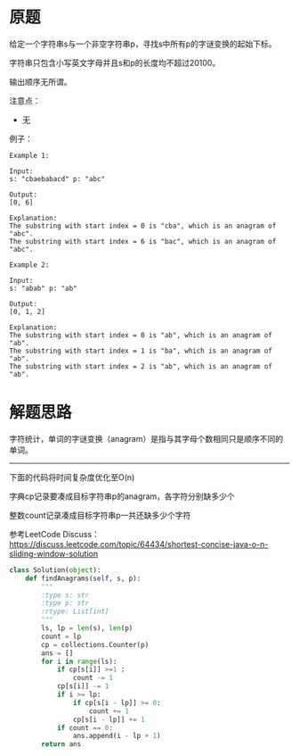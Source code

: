 # 原题
给定一个字符串s与一个非空字符串p，寻找s中所有p的字谜变换的起始下标。

字符串只包含小写英文字母并且s和p的长度均不超过20100。

输出顺序无所谓。

注意点：

  - 无

例子：

```
Example 1:

Input:
s: "cbaebabacd" p: "abc"

Output:
[0, 6]

Explanation:
The substring with start index = 0 is "cba", which is an anagram of "abc".
The substring with start index = 6 is "bac", which is an anagram of "abc".

Example 2:

Input:
s: "abab" p: "ab"

Output:
[0, 1, 2]

Explanation:
The substring with start index = 0 is "ab", which is an anagram of "ab".
The substring with start index = 1 is "ba", which is an anagram of "ab".
The substring with start index = 2 is "ab", which is an anagram of "ab".
```

# 解题思路
字符统计，单词的字谜变换（anagram）是指与其字母个数相同只是顺序不同的单词。

----
下面的代码将时间复杂度优化至O(n)

字典cp记录要凑成目标字符串p的anagram，各字符分别缺多少个

整数count记录凑成目标字符串p一共还缺多少个字符

参考LeetCode Discuss：https://discuss.leetcode.com/topic/64434/shortest-concise-java-o-n-sliding-window-solution

```python
class Solution(object):
    def findAnagrams(self, s, p):
        """
        :type s: str
        :type p: str
        :rtype: List[int]
        """
        ls, lp = len(s), len(p)
        count = lp
        cp = collections.Counter(p)
        ans = []
        for i in range(ls):
            if cp[s[i]] >=1 :
                count -= 1
            cp[s[i]] -= 1
            if i >= lp:
                if cp[s[i - lp]] >= 0:
                    count += 1
                cp[s[i - lp]] += 1
            if count == 0:
                ans.append(i - lp + 1)
        return ans
```
